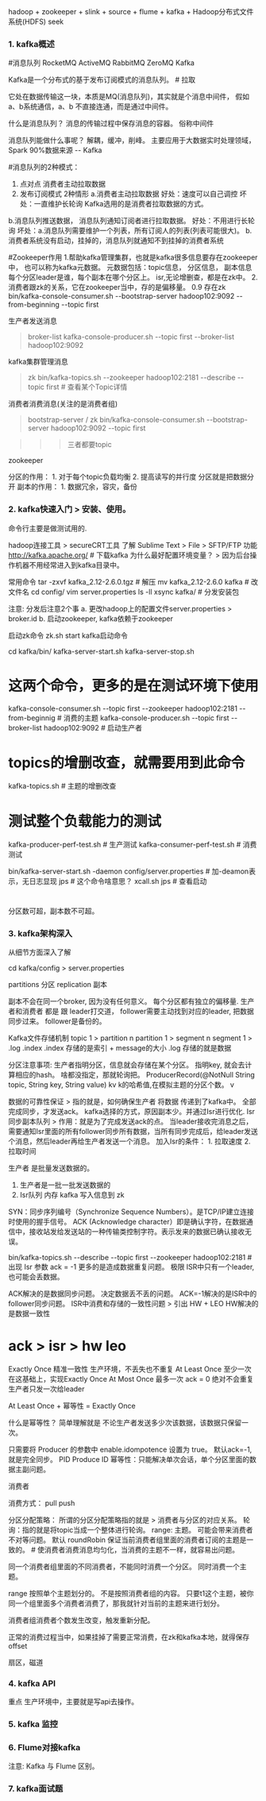 hadoop + zookeeper + slink + source + flume + kafka + Hadoop分布式文件系统(HDFS) seek

### 1. kafka概述

#消息队列
RocketMQ
ActiveMQ
RabbitMQ
ZeroMQ
Kafka

Kafka是一个分布式的基于发布订阅模式的消息队列。 # 拉取

它处在数据传输这一块，本质是MQ(消息队列)，其实就是个消息中间件，
假如a、b系统通信，a、b 不直接连通，而是通过中间件。

什么是消息队列？ 消息的传输过程中保存消息的容器。 俗称中间件

消息队列能做什么事呢？ 解耦，缓冲，削峰。
主要应用于大数据实时处理领域， Spark 90%数据来源 -- Kafka

#消息队列的2种模式：
1. 点对点   消费者主动拉取数据
2. 发布订阅模式
2种情形
a.消费者主动拉取数据    好处：速度可以自己调控   坏处：一直维护长轮询     Kafka选用的是消费者拉取数据的方式。

b.消息队列推送数据， 消息队列通知订阅者进行拉取数据。
好处：不用进行长轮询
坏处：a.消息队列需要维护一个列表，所有订阅人的列表(列表可能很大)。  b.消费者系统没有启动，挂掉的，消息队列就通知不到挂掉的消费者系统

#Zookeeper作用
1.帮助kafka管理集群，也就是kafka很多信息要存在zookeeper中， 也可以称为kafka元数据。 元数据包括：topic信息， 分区信息， 副本信息
每个分区leader是谁，每个副本在哪个分区上。 isr,无论增删查，都是在zk中。
2.消费者跟zk的关系，它在zookeeper当中，存的是偏移量。   0.9 存在zk
bin/kafka-console-consumer.sh  --bootstrap-server hadoop102:9092 --from-beginning --topic first


生产者发送消息  
>   broker-list   kafka-console-producer.sh --topic first --broker-list hadoop102:9092

kafka集群管理消息    
>  zk  bin/kafka-topics.sh --zookeeper hadoop102:2181 --describe --topic first  # 查看某个Topic详情

消费者消费消息(关注的是消费者组)   
>  bootstrap-server / zk
bin/kafka-console-consumer.sh  --bootstrap-server hadoop102:9092 --topic first

>>> 三者都要topic

zookeeper

分区的作用： 1. 对于每个topic负载均衡   2. 提高读写的并行度      分区就是把数据分开
副本的作用： 1. 数据冗余，容灾，备份


### 2. kafka快速入门  >  安装、使用。
命令行主要是做测试用的.

hadoop连接工具 > secureCRT工具
了解 Sublime Text > File  > SFTP/FTP 功能
http://kafka.apache.org/    # 下载kafka
为什么最好配置环境变量？   >   因为后台操作机器不用经常进入到kafka目录中。

常用命令
tar -zxvf kafka_2.12-2.6.0.tgz    # 解压
mv kafka_2.12-2.6.0 kafka    # 改文件名
cd config/
vim server.properties
ls -ll
xsync kafka/   # 分发安装包

注意: 分发后注意2个事
a. 更改hadoop上的配置文件server.properties > broker.id
b. 启动zookeeper, kafka依赖于zookeeper

启动zk命令   zk.sh start
kafka启动命令

cd kafka/bin/
kafka-server-start.sh
kafka-server-stop.sh

# 这两个命令，更多的是在测试环境下使用
kafka-console-consumer.sh --topic first --zookeeper hadoop102:2181 --from-beginnig  # 消费的主题
kafka-console-producer.sh --topic first --broker-list hadoop102:9092    # 启动生产者

# topics的增删改查，就需要用到此命令
kafka-topics.sh    # 主题的增删改查

# 测试整个负载能力的测试
kafka-producer-perf-test.sh    # 生产测试
kafka-consumer-perf-test.sh    # 消费测试

bin/kafka-server-start.sh -daemon config/server.properties    # 加-deamon表示，无日志显现
jps   # 这个命令啥意思？
xcall.sh jps   # 查看启动

#
分区数可超，副本数不可超。


### 3. kafka架构深入
从细节方面深入了解

cd kafka/config  >  server.properties

partitions    分区
replication   副本

副本不会在同一个broker, 因为没有任何意义。
每个分区都有独立的偏移量.
生产者和消费者 都是 跟 leader打交道， follower需要主动找到对应的leader, 把数据同步过来。 follower是备份的。

Kafka文件存储机制
topic 1 > partition n   partition 1  >  segment n    segment 1  >  .log   .index
.index 存储的是索引 + message的大小
.log  存储的就是数据

分区注意事项: 生产者指明分区，信息就会存储在某个分区。 指明key, 就会去计算相应的hash。 啥都没指定，那就轮询把。
ProducerRecord(@NotNull String topic, String key, String value)
kv
k的哈希值,在模拟主题的分区个数。
v

数据的可靠性保证 > 指的就是，如何确保生产者 将数据 传递到了kafka中。
全部完成同步，才发送ack。 kafka选择的方式，原因副本少。并通过Isr进行优化.
Isr 同步副本队列 > 作用：就是为了完成发送ack的点。 当leader接收完消息之后，需要通知Isr里面的所有follower同步所有数据，当所有同步完成后，给leader发送个消息，然后leader再给生产者发送一个消息。
加入Isr的条件： 1. 拉取速度  2. 拉取时间

生产者 是批量发送数据的。
1. 生产者是一批一批发送数据的
2. Isr队列   内存
kafka 写入信息到 zk

SYN：同步序列编号（Synchronize Sequence Numbers）。是TCP/IP建立连接时使用的握手信号。
ACK (Acknowledge character）即是确认字符，在数据通信中，接收站发给发送站的一种传输类控制字符。表示发来的数据已确认接收无误。


bin/kafka-topics.sh --describe --topic first --zookeeper hadoop102:2181   # 出现 Isr 参数
ack = -1 更多的是造成数据重复问题。   极限 ISR中只有一个leader,也可能会丢数据。


ACK解决的是数据同步问题。 决定数据丢不丢的问题。  ACK=-1解决的是ISR中的follower同步问题。
ISR中消费和存储的一致性问题 > 引出 HW + LEO
HW解决的是数据一致性

# ack > isr > hw  leo


Exactly Once 精准一致性   生产环境，不丢失也不重复
At Least Once 至少一次   在这基础上，实现Exactly Once
At Most Once 最多一次    ack = 0   绝对不会重复   生产者只发一次给leader

At Least Once + 幂等性 = Exactly Once

什么是幂等性？  简单理解就是 不论生产者发送多少次该数据，该数据只保留一次。

只需要将 Producer 的参数中 enable.idompotence 设置为 true。 默认ack=-1,就是完全同步。
PID  Produce ID
幂等性：只能解决单次会话，单个分区里面的数据主副问题。

消费者

消费方式：  pull   push

分区分配策略：
所谓的分区分配策略指的就是 > 消费者与分区的对应关系。 轮询：指的就是将topic当成一个整体进行轮询。
range: 主题。 可能会带来消费者不对等问题。 默认
roundRobin  保证当前消费者组里面的消费者订阅的主题是一致的。   # 使消费者消费消息均匀化，当消费的主题不一样，就容易出问题。

同一个消费者组里面的不同消费者，不能同时消费一个分区。 同时消费一个主题。

range 按照单个主题划分的。 不是按照消费者组的内容。
只要t1这个主题，被你同一个组里面多个消费者消费了，那我就针对当前的主题来进行划分。

消费者组消费者个数发生改变，触发重新分配。

正常的消费过程当中，如果挂掉了需要正常消费，在zk和kafka本地，就得保存offset

扇区，磁道

### 4. kafka API
重点 生产环境中，主要就是写api去操作。

### 5. kafka 监控

### 6. Flume对接kafka
注意: Kafka 与 Flume 区别。


### 7. kafka面试题










